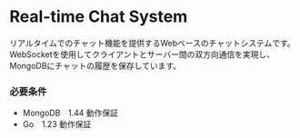 # Real-time Chat System

リアルタイムでのチャット機能を提供するWebベースのチャットシステムです。
WebSocketを使用してクライアントとサーバー間の双方向通信を実現し、MongoDBにチャットの履歴を保存しています。

### 必要条件

- MongoDB　1.44 動作保証 　 ︎
- Go　1.23 動作保証